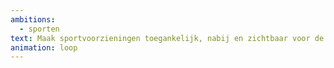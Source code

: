 ```yaml
---
ambitions:
  - sporten
text: Maak sportvoorzieningen toegankelijk, nabij en zichtbaar voor de buurt
animation: loop
---
```

